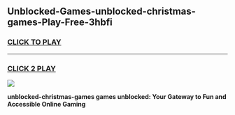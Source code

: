 
## Unblocked-Games-unblocked-christmas-games-Play-Free-3hbfi
<h3>
<a href="https://premium76.site?title=unblocked-christmas-games&ref=23A">CLICK TO PLAY</a></h3>
<hr>

<h3>
<a href="https://premium76.site?title=unblocked-christmas-games&ref=23A">CLICK 2 PLAY</a>
  
</h3>

<a href="https://premium76.site?title=unblocked-christmas-games&ref=23A"><img src="https://clearcache.store/games.png"></a>


**unblocked-christmas-games games unblocked: Your Gateway to Fun and Accessible Online Gaming**
